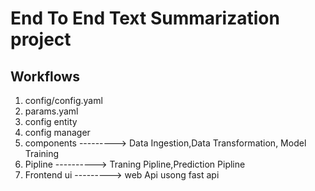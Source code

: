 # End To End Text Summarization project


## Workflows
1. config/config.yaml
2. params.yaml
3. config entity
4. config manager
5. components ---------> Data Ingestion,Data Transformation,  Model Training
6. Pipline   ----------> Traning Pipline,Prediction Pipline
7. Frontend ui ---------> web Api usong fast api